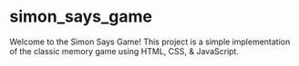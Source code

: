 # simon_says_game
Welcome to the Simon Says Game! This project is a simple implementation of the classic memory game using HTML, CSS, & JavaScript.

